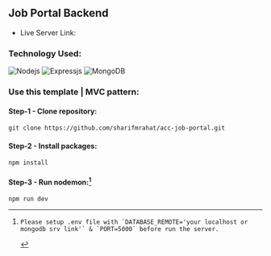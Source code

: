 ## Job Portal Backend

- Live Server Link: 

### Technology Used:

![Nodejs](https://img.shields.io/badge/Node_JS-339933?style=for-the-badge&logo=nodedotjs&logoColor=white)
![Expressjs](https://img.shields.io/badge/Express-4e4e4e?style=for-the-badge&logo=express&logoColor=white)
![MongoDB](https://img.shields.io/badge/MongoDB-4EA94B?style=for-the-badge&logo=mongodb&logoColor=white)

### Use this template | MVC pattern:

#### Step-1 - Clone repository:

```
git clone https://github.com/sharifmrahat/acc-job-portal.git
```

#### Step-2 - Install packages:

```
npm install
```

#### Step-3 - Run nodemon:[^note]

```
npm run dev
```

[^note]:
        Please setup .env file with `DATABASE_REMOTE='your localhost or mongodb srv link'` & `PORT=5000` before run the server.